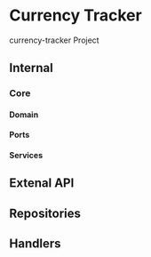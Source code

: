 # Currency Tracker
currency-tracker Project


## Internal

### Core

#### Domain
#### Ports
#### Services

## Extenal API
## Repositories
## Handlers



